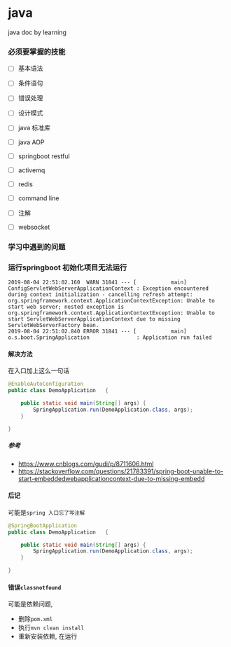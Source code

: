 # java
java doc by learning


### 必须要掌握的技能


- [ ] 基本语法
- [ ] 条件语句
- [ ] 错误处理
- [ ] 设计模式
- [ ] java 标准库
- [ ] java AOP
- [ ] springboot restful
- [ ] activemq
- [ ] redis
- [ ] command line
- [ ] 注解
- [ ] websocket


### 学习中遇到的问题


### 运行springboot 初始化项目无法运行

```
2019-08-04 22:51:02.160  WARN 31841 --- [           main] ConfigServletWebServerApplicationContext : Exception encountered during context initialization - cancelling refresh attempt: org.springframework.context.ApplicationContextException: Unable to start web server; nested exception is org.springframework.context.ApplicationContextException: Unable to start ServletWebServerApplicationContext due to missing ServletWebServerFactory bean.
2019-08-04 22:51:02.840 ERROR 31841 --- [           main] o.s.boot.SpringApplication               : Application run failed
```

#### 解决方法

在入口加上这么一句话

```java
@EnableAutoConfiguration
public class DemoApplication   {

    public static void main(String[] args) {
        SpringApplication.run(DemoApplication.class, args);
    }

}
```

##### 参考

- https://www.cnblogs.com/gudi/p/8711606.html
- https://stackoverflow.com/questions/21783391/spring-boot-unable-to-start-embeddedwebapplicationcontext-due-to-missing-embedd



#### 后记

可能是`spring 入口忘了写注解`

```java
@SpringBootApplication
public class DemoApplication   {

    public static void main(String[] args) {
        SpringApplication.run(DemoApplication.class, args);
    }

}
```



#### 错误`classnotfound`

可能是依赖问题,

- 删除`pom.xml`
- 执行`mvn clean install`
- 重新安装依赖, 在运行

